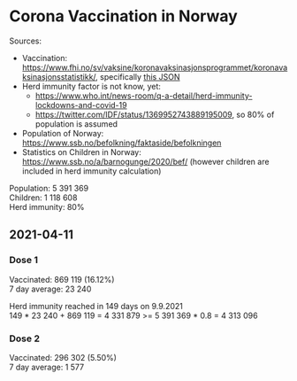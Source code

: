 # Corona Vaccination in Norway

Sources:

- Vaccination: <https://www.fhi.no/sv/vaksine/koronavaksinasjonsprogrammet/koronavaksinasjonsstatistikk/>, specifically [this JSON](https://www.fhi.no/api/chartdata/api/99119)
- Herd immunity factor is not know, yet:
  - <https://www.who.int/news-room/q-a-detail/herd-immunity-lockdowns-and-covid-19>
  - <https://twitter.com/IDF/status/1369952743889195009>, so 80% of population is assumed
- Population of Norway: <https://www.ssb.no/befolkning/faktaside/befolkningen>
- Statistics on Children in Norway: https://www.ssb.no/a/barnogunge/2020/bef/ (however children are included in herd immunity calculation)

Population: 5 391 369  
Children: 1 118 608  
Herd immunity: 80%  

## 2021-04-11

### Dose 1

Vaccinated: 869 119 (16.12%)  
7 day average: 23 240

Herd immunity reached in 149 days on 9.9.2021  
149 * 23 240 + 869 119 = 4 331 879 >= 5 391 369 * 0.8 = 4 313 096

### Dose 2

Vaccinated: 296 302 (5.50%)  
7 day average: 1 577

